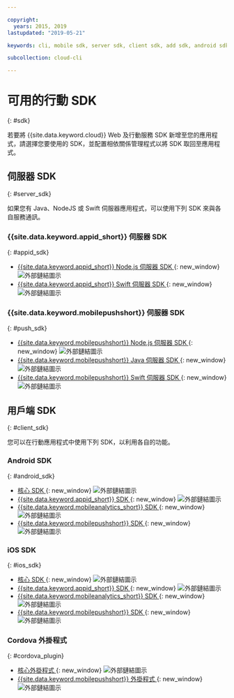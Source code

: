 ```yaml
---

copyright:
  years: 2015, 2019
lastupdated: "2019-05-21"

keywords: cli, mobile sdk, server sdk, client sdk, add sdk, android sdk, cordova

subcollection: cloud-cli

---
```


# 可用的行動 SDK
{: #sdk}

若要將 {{site.data.keyword.cloud}} Web 及行動服務 SDK 新增至您的應用程式，請選擇您要使用的 SDK，並配置相依關係管理程式以將 SDK 取回至應用程式。

## 伺服器 SDK
{: #server_sdk}

如果您有 Java、NodeJS 或 Swift 伺服器應用程式，可以使用下列 SDK 來與各自服務通訊。

### {{site.data.keyword.appid_short}} 伺服器 SDK
{: #appid_sdk}

- [{{site.data.keyword.appid_short}} Node.js 伺服器 SDK ](https://github.com/ibm-cloud-security/appid-serversdk-nodejs){: new_window} ![外部鏈結圖示](../../icons/launch-glyph.svg "外部鏈結圖示")
- [{{site.data.keyword.appid_short}} Swift 伺服器 SDK ](https://github.com/ibm-cloud-security/appid-serversdk-swift){: new_window} ![外部鏈結圖示](../icons/launch-glyph.svg "外部鏈結圖示")

### {{site.data.keyword.mobilepushshort}} 伺服器 SDK
{: #push_sdk}

- [{{site.data.keyword.mobilepushshort}} Node.js 伺服器 SDK ](https://github.com/ibm-bluemix-mobile-services/bms-pushnotifications-serversdk-nodejs){: new_window} ![外部鏈結圖示](../../icons/launch-glyph.svg "外部鏈結圖示")
- [{{site.data.keyword.mobilepushshort}} Java 伺服器 SDK ](https://github.com/ibm-bluemix-mobile-services/bms-pushnotifications-serversdk-java){: new_window} ![外部鏈結圖示](../../icons/launch-glyph.svg "外部鏈結圖示")
- [{{site.data.keyword.mobilepushshort}} Swift 伺服器 SDK ](https://github.com/ibm-bluemix-mobile-services/bms-pushnotifications-serversdk-swift){: new_window} ![外部鏈結圖示](../../icons/launch-glyph.svg "外部鏈結圖示")

## 用戶端 SDK
{: #client_sdk}

您可以在行動應用程式中使用下列 SDK，以利用各自的功能。

### Android SDK
{: #android_sdk}

- [核心 SDK ](https://github.com/ibm-bluemix-mobile-services/bms-clientsdk-android-core){: new_window} ![外部鏈結圖示](../../icons/launch-glyph.svg "外部鏈結圖示")
- [{{site.data.keyword.appid_short}} SDK ](https://github.com/ibm-cloud-security/appid-clientsdk-android){: new_window} ![外部鏈結圖示](../../icons/launch-glyph.svg "外部鏈結圖示")
- [{{site.data.keyword.mobileanalytics_short}} SDK ](https://github.com/ibm-bluemix-mobile-services/bms-clientsdk-android-analytics){: new_window} ![外部鏈結圖示](../../icons/launch-glyph.svg "外部鏈結圖示")
- [{{site.data.keyword.mobilepushshort}} SDK ](https://github.com/ibm-bluemix-mobile-services/bms-clientsdk-android-push){: new_window} ![外部鏈結圖示](../../icons/launch-glyph.svg "外部鏈結圖示")

### iOS SDK
{: #ios_sdk}

- [核心 SDK ](https://github.com/ibm-bluemix-mobile-services/bms-clientsdk-swift-core){: new_window} ![外部鏈結圖示](../../icons/launch-glyph.svg "外部鏈結圖示")
- [{{site.data.keyword.appid_short}} SDK ](https://github.com/ibm-cloud-security/appid-clientsdk-swift){: new_window} ![外部鏈結圖示](../../icons/launch-glyph.svg "外部鏈結圖示")
- [{{site.data.keyword.mobileanalytics_short}} SDK ](https://github.com/ibm-bluemix-mobile-services/bms-clientsdk-swift-analytics){: new_window} ![外部鏈結圖示](../../icons/launch-glyph.svg "外部鏈結圖示")
- [{{site.data.keyword.mobilepushshort}} SDK ](https://github.com/ibm-bluemix-mobile-services/bms-clientsdk-swift-push){: new_window} ![外部鏈結圖示](../../icons/launch-glyph.svg "外部鏈結圖示")

### Cordova 外掛程式
{: #cordova_plugin}

- [核心外掛程式 ](https://github.com/ibm-bluemix-mobile-services/bms-clientsdk-cordova-plugin-core){: new_window} ![外部鏈結圖示](../../icons/launch-glyph.svg "外部鏈結圖示")
- [{{site.data.keyword.mobilepushshort}} 外掛程式 ](https://github.com/ibm-bluemix-mobile-services/bms-clientsdk-cordova-plugin-push){: new_window} ![外部鏈結圖示](../../icons/launch-glyph.svg "外部鏈結圖示")
